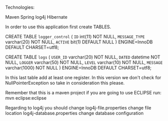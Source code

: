 Technologies:

Maven
Spring
log4j
Hibernate

In order to use this application first create TABLES.

CREATE TABLE `logger_control` (
  `ID` int(11) NOT NULL,
  `MESSAGE_TYPE` varchar(20) NOT NULL,
  `ACTIVE` bit(1) DEFAULT NULL
) ENGINE=InnoDB DEFAULT CHARSET=utf8;

CREATE TABLE `logs` (
  `USER_ID` varchar(20) NOT NULL,
  `DATED` datetime NOT NULL,
  `LOGGER` varchar(50) NOT NULL,
  `LEVEL` varchar(10) NOT NULL,
  `MESSAGE` varchar(1000) NOT NULL
) ENGINE=InnoDB DEFAULT CHARSET=utf8;

In this last table add at least one register. In this version we don't check for 
NullPointerException so take in consideration this please. 

Remember that this is a maven project if you are going to use ECLIPSE run:
mvn eclipse:eclipse

Regarding to log4j you should change 
log4j-file.properties                change file location
log4j-database.properties            change database configuration
